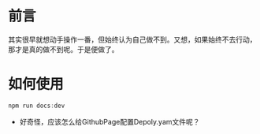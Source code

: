 # 前言
其实很早就想动手操作一番，但始终认为自己做不到。又想，如果始终不去行动，那才是真的做不到呢。于是便做了。
# 如何使用
```javascript
npm run docs:dev
```
- 好奇怪，应该怎么给GithubPage配置Depoly.yam文件呢？